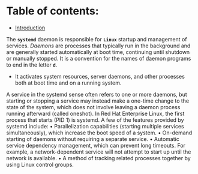 # **Table of contents**:
  - [Introduction](#introduction)
 

The **`systemd`** daemon is responsible for **`Linux`** startup and management of services. *Daemons* are processes that typically run in the background and are generally started automatically at boot time, continuing until shutdown or manually stopped. It is a convention for the names of daemon programs to end in the letter **`d`**.
  - It activates system resources, server daemons, and other processes both at boot time and on a running system.



A service in the systemd sense often refers to one or more daemons, but starting or stopping a service may instead make a one-time change to the state of the system, which does not involve leaving a daemon process running afterward (called oneshot).
In Red Hat Enterprise Linux, the first process that starts (PID 1) is systemd. A few of the features provided by systemd include:
• Parallelization capabilities (starting multiple services simultaneously), which increase the boot speed of a system.
• On-demand starting of daemons without requiring a separate service.
• Automatic service dependency management, which can prevent long timeouts. For example, a network-dependent service will not attempt to start up until the network is available.
• A method of tracking related processes together by using Linux control groups.
